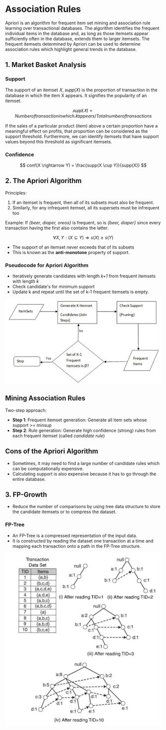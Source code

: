 # Association Rules

Apriori is an algorithm for frequent item set mining and association rule learning over transactional databases. The algorithm identifies the frequent individual items in the database and, as long as those itemsets appear sufficiently often in the database, extends them to larger itemsets. The frequent itemsets determined by Apriori can be used to determine association rules which highlight general trends in the database.

## 1. Market Basket Analysis

### Support

The support of an itemset 𝑋, 𝑠𝑢𝑝𝑝(𝑋) is the proportion of transaction in the database in which the item X appears. It signifies the popularity of an itemset.

$$ 𝑠𝑢𝑝𝑝(𝑋) = Number of transaction in which 𝑋 appears / Total number of transactions $$

If the sales of a particular product (item) above a certain proportion have a meaningful effect on profits, that proportion can be considered as the support threshold. Furthermore, we can identify itemsets that have support values beyond this threshold as significant itemsets.

### Confidence

$$ conf(X \rightarrow Y) = \frac{supp(X \cup Y)}{supp(X)} $$

## 2. The Apriori Algorithm

Principles:

1. If an itemset is frequent, then all of its subsets must also be frequent.
2. Similarly, for any infrequent itemset, all its supersets must be infrequent too

Example: If *{beer, diaper, oreos}* is frequent, so is *{beer, diaper}* since every transaction having the first also contains the latter.

$$ \forall X, Y: (X \subseteq Y) \Rightarrow s(X) \geq s(Y) $$

* The support of an itemset never exceeds that of its subsets
* This is known as the **anti-monotone** property of support.

### Pseudocode for Apriori Algorithm

* Iteratively generate candidates with length *k+1* from frequent itemsets with length *k*
* Check candidate's for minimum support
* Update k and repeat until the set of k-1 frequent itemsets is empty.

![](../assets/notes/Apriori-Algorithm.jpg)

## Mining Association Rules

Two-step approach:

* **Step 1**: Frequent itemset generation: Generate all item sets whose support >= minsup
* **Step 2**: Rule generation: Generate high confidence (strong) rules from each frequent itemset (called *candidate rule*)

## Cons of the Apriori Algorithm

* Sometimes, it may need to find a large number of candidate rules which can be computationally expensive.
* Calculating support is also expensive because it has to go through the entire database.

## 3. FP-Growth

* Reduce the number of comparisons by using tree data structure to store the candidate itemsets or to compress the dataset.

### FP-Tree

* An FP-Tree is a compressed representation of the input data.
* It is constructed by reading the dataset one transaction at a time and mapping each transaction onto a path in the FP-Tree structure.

![](../assets/notes/fp-tree.png)
